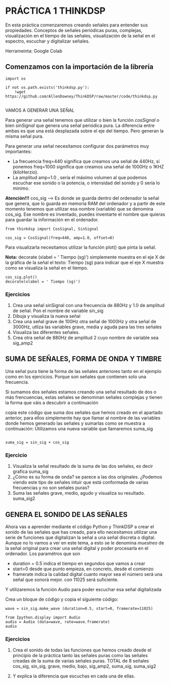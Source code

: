 # PRÁCTICA 1 THINKDSP

En esta práctica comenzaremos creando señales para entender sus propiedades. Conceptos de señales periódicas puras, complejas, visualización en el tiempo de las señales, visualización de la señal en el espectro, escuchar y digitalizar señales.

Herrameinta: Google Colab


## Comenzamos con la importación de la librería

```
import os

if not os.path.exists('thinkdsp.py'):
    !wget https://github.com/AllenDowney/ThinkDSP/raw/master/code/thinkdsp.py
    
```  
VAMOS A GENERAR UNA SEÑAL

Para generar una señal tenemos que utilizar o bien la función *cosSignal* o bien *sinSignal* que genera una señal periódica pura. La diferencia entre ambas es que una está desplazada sobre el eje del tiempo. Pero generan la misma señal pura.

Para generar una señal necesitamos configurar dos parámetros muy importantes:
* La frecuencia freq=440 significa que creamos una señal de 440Hz, si ponemos freq=1000 significa que creamos una señal de 1000Hz o 1KHZ (kiloHerzio).
* La amplitud amp=1.0 , sería el máximo volumen al que podemos escuchar ese sonido  o la potencia, o intensidad del sonido y 0 sería lo mínimo.

**Atención!!!** cos_sig --> Es donde se guarda dentro del ordenador la señal que genera, que lo guarda en memoria RAM del ordenador y a partir de este momento 
tenemos que utilizar esa nombre (variable) que se denomina cos_sig. Ese nombre es inventado, puedes inventarte el nombre que quieras para guardar la información en el
ordenador.

```
from thinkdsp import CosSignal, SinSignal

cos_sig = CosSignal(freq=440, amp=1.0, offset=0)

```

Para visualizarla necesitamos utilizar la función plot() que pinta la señal. 

**Nota:** decorate (xlabel = ' Tiempo (sg)') simplemente muestra en el eje X de la gráfica de la señal el texto: Tiempo (sg) para indicar que el eje X
muestra como se visualiza la señal en el tiempo.

```
cos_sig.plot()
decorate(xlabel = ' Tiempo (sg)')

```

### Ejercicios

1. Crea una señal sinSignal con una frecuencia de 880Hz y 1.0 de amplitud de señal. Pon el nombre de variable sin_sig
2. Dibuja y visualiza la nueva señal
3. Crea una señal grave de 100Hz otra señal de 1000Hz y otra señal de 3000Hz, utliza las variables grave, media y aguda para las tres señales
4. Visualiza las diferentes señales.
5. Crea otra señal de 880Hz de amplitud 2 cuyo nombre de variable sea sig_amp2


## SUMA DE SEÑALES, FORMA DE ONDA Y TIMBRE

Una señal pura tiene la forma de las señales anteriores tanto en el ejemplo como en los ejercicios. Porque son señales que contienen solo una frecuencia.

Si sumamos dos señales estamos creando una señal resultado de dos o más frencuencias, estas señales se denominan señales complejas y tienen la forma que váis a descubrir a continuación

copia este código que suma dos señales que hemos creado en el apartado anterior, para ellos simplemente hay que llamar al nombre de las variables donde hemos generado las señales y sumarlas como se muestra a continuación: Utilizamos una nueva variable que llamaremos suma_sig

```

suma_sig = sin_sig + cos_sig

```

### Ejercicio
1. Visualiza la señal resultado de la suma de las dos señales, es decir grafica suma_sig
2. ¿Cómo es su forma de onda? se parece a las dos originales. ¿Podemos viendo este tipo de señales intuir que está conformada de varias frecuencias y no son señales puras?
3. Suma las señales grave, medio, agudo y visualiza su resultado. suma_sig2


## GENERA EL SONIDO DE LAS SEÑALES

Ahora vas a aprender mediante el código Python y ThinkDSP a crear el sonido de las señales que has creado, para ello necesitamos utilizar una serie de funciones que digitalizan la señal a una señal discreta o digital. Aunque no lo vamos a ver en este tema, a esto se le denomina *muestreo* de la señal original para crear una señal digital y poder procesarla en el ordenador. Los paramétros que son
* duration = 0.5 indica el tiempo en segundos que vamos a crear
* start=0 desde que punto empieza, en concreto, desde el comienzo
* framerate indica la calidad digital cuanto mayor sea el número será una señal que sonorá mejor. con 11025 será suficiente.

Y utilizaremos la función Audio para poder escuchar esa señal digitalizada 

Crea un bloque de código y copia el siguiente código:

```
wave = sin_sig.make_wave (duration=0.5, start=0, framerate=11025)

from Ipython.display import Audio
audio = Audio (data=wave, rate=wave.framerate)
audio

```

### Ejercicios

1. Crea el sonido de todas las funciones que hemos creado desde el principio de la práctica tanto las señales puras como las señales creadas de la suma de varias señales puras. TOTAL de 8 señales
cos_sig, sin_sig, grave, medio, bajo, sig_amp2, suma_sig, suma_sig2

2. Y explica la diferencia que escuchas en cada una de ellas.
